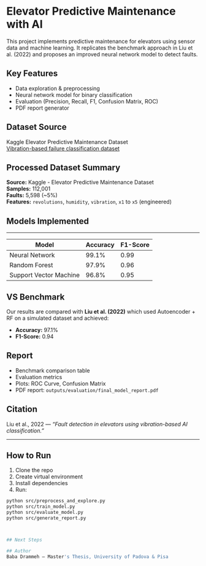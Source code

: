 # Elevator Predictive Maintenance with AI

This project implements predictive maintenance for elevators using sensor data and machine learning. It replicates the benchmark approach in Liu et al. (2022) and proposes an improved neural network model to detect faults.


## Key Features

- Data exploration & preprocessing
- Neural network model for binary classification
- Evaluation (Precision, Recall, F1, Confusion Matrix, ROC)
- PDF report generator

## Dataset Source

Kaggle Elevator Predictive Maintenance Dataset  
[Vibration-based failure classification dataset](https://www.kaggle.com/datasets/ninorapicavoli/elevator-predictive-maintenance)

 ## Processed Dataset Summary

**Source:** Kaggle - Elevator Predictive Maintenance Dataset  
**Samples:** 112,001  
**Faults:** 5,598 (~5%)  
**Features:** `revolutions`, `humidity`, `vibration`, `x1` to `x5` (engineered)

## Models Implemented
 ----------------------------------------------
| Model                  | Accuracy | F1-Score |
|------------------------|----------|----------|
| Neural Network         | 99.1%    | 0.99     |
| Random Forest          | 97.9%    | 0.96     |
| Support Vector Machine | 96.8%    | 0.95     |

## VS Benchmark

Our results are compared with **Liu et al. (2022)** which used Autoencoder + RF on a simulated dataset and achieved:
- **Accuracy:** 97.1%
- **F1-Score:** 0.94

## Report

- Benchmark comparison table
- Evaluation metrics
- Plots: ROC Curve, Confusion Matrix
- PDF report: `outputs/evaluation/final_model_report.pdf`

##  Citation

Liu et al., 2022 — _“Fault detection in elevators using vibration-based AI classification.”_

---

## How to Run

1. Clone the repo  
2. Create virtual environment  
3. Install dependencies  
4. Run:

```bash
python src/preprocess_and_explore.py
python src/train_model.py
python src/evaluate_model.py
python src/generate_report.py



## Next Steps

## Author
Baba Drammeh — Master's Thesis, University of Padova & Pisa